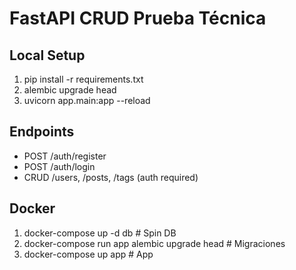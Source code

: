 # FastAPI CRUD Prueba Técnica

## Local Setup
1. pip install -r requirements.txt
2. alembic upgrade head
3. uvicorn app.main:app --reload

## Endpoints
- POST /auth/register
- POST /auth/login
- CRUD /users, /posts, /tags (auth required)

## Docker
1. docker-compose up -d db  # Spin DB
2. docker-compose run app alembic upgrade head  # Migraciones
3. docker-compose up app  # App